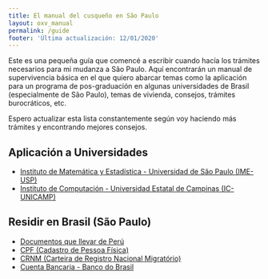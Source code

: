 ```yaml
---
title: El manual del cusqueño en São Paulo
layout: oxv_manual
permalink: /guide
footer: 'Última actualización: 12/01/2020'
---
```


Este es una pequeña guía que comencé a escribir cuando hacía los trámites necesarios para mi mudanza a São Paulo. Aquí encontrarán un manual de supervivencia básica en el que quiero abarcar temas como la aplicación para un programa de pos-graduación en algunas universidades de Brasil (especialmente de São Paulo), temas de vivienda, consejos, trámites burocráticos, etc.

Espero actualizar esta lista constantemente según voy haciendo más trámites y encontrando mejores consejos.

## Aplicación a Universidades

* [Instituto de Matemática y Estadística - Universidad de São Paulo (IME-USP)](ime)
* [Instituto de Computación - Universidad Estatal de Campinas (IC-UNICAMP)](https://www.google.com/)

## Residir en Brasil (São Paulo)

* [Documentos que llevar de Perú](docsfromperu)
* [CPF (Cadastro de Pessoa Física)](cpf)
* [CRNM (Carteira de Registro Nacional Migratório)](crnm)
* [Cuenta Bancaria - Banco do Brasil](https://www.google.com/)
